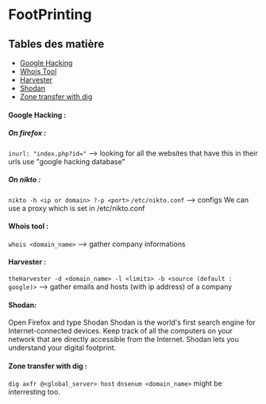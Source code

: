 # FootPrinting

## Tables des matière
 - [Google Hacking](#Google-Hacking)
 - [Whois Tool](#Whois-tool)
 - [Harvester](#Harvester)
 - [Shodan](#Shodan)
 - [Zone transfer with dig](#Zone-transfer-with-dig)

#### **Google Hacking** :
##### *On firefox* :
`inurl: "index.php?id="` --> looking for all the websites that have this in their urls
use "google hacking database"
##### *On nikto* :
`nikto -h <ip or domain> ?-p <port>`
 `/etc/nikto.conf` --> configs
We can use a proxy which is set in /etc/nikto.conf

#### **Whois tool** :
`whois <domain_name>` --> gather company informations

#### **Harvester** :
`theHarvester -d <domain_name> -l <limits> -b <source (default : google)>`  --> gather emails and hosts (with ip 		address) of a company 

#### **Shodan**: 
Open Firefox and type Shodan
Shodan is the world's first search engine for Internet-connected devices.
Keep track of all the computers on your network that are directly accessible from the Internet. Shodan lets you understand your digital footprint.

#### **Zone transfer with dig** :
`dig axfr @<global_server> host`
`dnsenum <domain_name>` might be interresting too.
